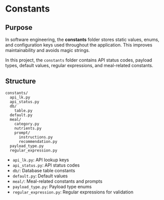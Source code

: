 # Constants

## Purpose

In software engineering, the **constants** folder stores static values, enums, and configuration keys used throughout the application. This improves maintainability and avoids magic strings.

In this project, the `constants` folder contains API status codes, payload types, default values, regular expressions, and meal-related constants.

## Structure

```
constants/
  api_lk.py
  api_status.py
  db/
    table.py
  default.py
  meal/
    category.py
    nutrients.py
    prompt/
      instructions.py
      recommendation.py
  payload_type.py
  regular_expression.py
```

- `api_lk.py`: API lookup keys
- `api_status.py`: API status codes
- `db/`: Database table constants
- `default.py`: Default values
- `meal/`: Meal-related constants and prompts
- `payload_type.py`: Payload type enums
- `regular_expression.py`: Regular expressions for validation 
